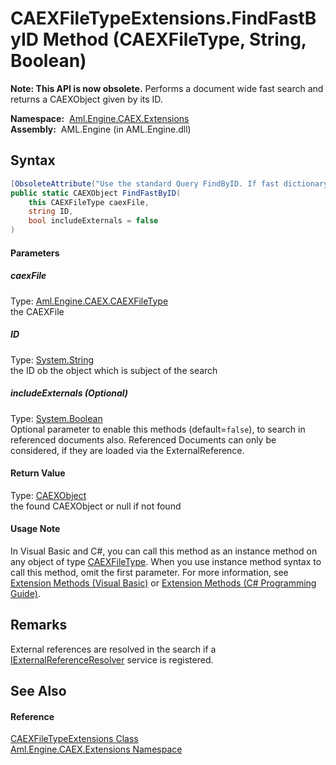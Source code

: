 CAEXFileTypeExtensions.FindFastByID Method (CAEXFileType, String, Boolean)
==========================================================================


**Note: This API is now obsolete.**
Performs a document wide fast search and returns a CAEXObject given by its ID.

  **Namespace:**  [Aml.Engine.CAEX.Extensions][1]  
  **Assembly:**  AML.Engine (in AML.Engine.dll)

Syntax
------

```csharp
[ObsoleteAttribute("Use the standard Query FindByID. If fast dictionary based access is required, register a FastQueryService.")]
public static CAEXObject FindFastByID(
	this CAEXFileType caexFile,
	string ID,
	bool includeExternals = false
)
```

#### Parameters

##### *caexFile*
Type: [Aml.Engine.CAEX.CAEXFileType][2]  
the CAEXFile

##### *ID*
Type: [System.String][3]  
the ID ob the object which is subject of the search

##### *includeExternals* (Optional)
Type: [System.Boolean][4]  
 Optional parameter to enable this methods (default=`false`), to search in referenced documents also. Referenced Documents can only be considered, if they are loaded via the ExternalReference.

#### Return Value
Type: [CAEXObject][5]  
the found CAEXObject or null if not found
#### Usage Note
In Visual Basic and C#, you can call this method as an instance method on any object of type [CAEXFileType][2]. When you use instance method syntax to call this method, omit the first parameter. For more information, see [Extension Methods (Visual Basic)][6] or [Extension Methods (C# Programming Guide)][7].

Remarks
-------
 External references are resolved in the search if a [IExternalReferenceResolver][8] service is registered. 

See Also
--------

#### Reference
[CAEXFileTypeExtensions Class][9]  
[Aml.Engine.CAEX.Extensions Namespace][1]  

[1]: ../README.md
[2]: ../../Aml.Engine.CAEX/CAEXFileType/README.md
[3]: https://docs.microsoft.com/dotnet/api/system.string
[4]: https://docs.microsoft.com/dotnet/api/system.boolean
[5]: ../../Aml.Engine.CAEX/CAEXObject/README.md
[6]: https://docs.microsoft.com/dotnet/visual-basic/programming-guide/language-features/procedures/extension-methods
[7]: https://docs.microsoft.com/dotnet/csharp/programming-guide/classes-and-structs/extension-methods
[8]: ../../Aml.Engine.Services.Interfaces/IExternalReferenceResolver/README.md
[9]: README.md
[10]: https://www.automationml.org
[11]: ../../icons/logoShade.png